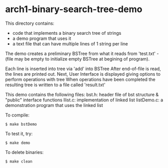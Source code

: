 # arch1-binary-search-tree-demo

This directory contains:
* code that implements a binary search tree of strings 
* a demo program that uses it
* a text file that can have multiple lines of 1 string per line

The demo creates a preliminary BSTree from what it reads from 'test.txt'
    -(file may be empty to initialize empty BSTree at begining of program).
    
Each line is inserted into tree via 'add' into BSTree
After end-of-file is read, the lines are printed out.
Next, User Interface is displayed giving options to perform operations  with tree
When operations have been completed the resulting tree is written to a file called 'result.txt'

This demo contains the following files:
 bst.h: header file of bst structure & "public" interface functions
 llist.c: implementation of linked list
 listDemo.c: a demonstration program that uses the linked list
 

To compile:
~~~
$ make bstDemo
~~~

To test it, try:
~~~
$ make demo
~~~

To delete binaries:
~~~
$ make clean
~~~
